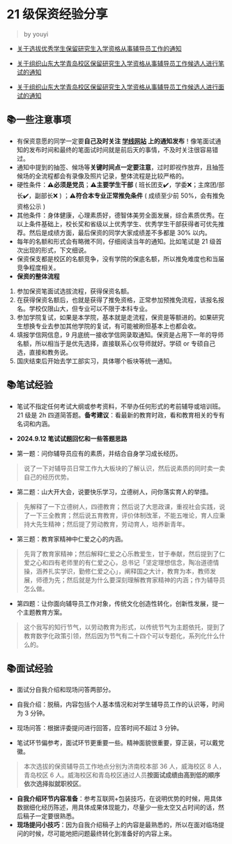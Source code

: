 # 21 级保资经验分享

> by youyi

-   [关于选拔优秀学生保留研究生入学资格从事辅导员工作的通知](https://www.online.sdu.edu.cn/content.jsp?urltype=news.NewsContentUrl&wbtreeid=1016&wbnewsid=26348)

-   [关于组织山东大学青岛校区保留研究生入学资格从事辅导员工作候选人进行笔试的通知](https://www.onlineqd.sdu.edu.cn/tz_content.jsp?urltype=news.NewsContentUrl&wbtreeid=1025&wbnewsid=14136)
-   [关于组织山东大学青岛校区保留研究生入学资格从事辅导员工作候选人进行面试的通知](https://www.onlineqd.sdu.edu.cn/tz_content.jsp?urltype=news.NewsContentUrl&wbtreeid=1007&wbnewsid=14143)

## 📚一些注意事项

-   有保资意愿的同学一定要**自己及时关注 [学线网站](https://www.onlineqd.sdu.edu.cn/list.jsp?totalpage=74&PAGENUM=10&urltype=tree.TreeTempUrl&wbtreeid=1007) 上的通知发布**！像笔面试通知的发布时间和最终的笔面试时间就是前后天的事情，不及时关注很容易错过。
-   通知中提到的抽签、候场等**关键时间点一定要注意**，过时即视作放弃，且抽签候场的全流程都会有录像及照片记录，整体流程是比较严格的。
-   硬性条件：**⚠️必须是党员**；⚠️**主要学生干部** ( 班长团支✔️，学委❌；主席团/部长✔️，副部长❌ ) ；⚠️**符合本专业正常推免条件** ( 成绩至少前 50%，会有推免资格公示 )
-   其他条件：身体健康，心理素质好，德智体美劳全面发展，综合素质优秀。在以上条件基础上，校长奖和省级以上优秀学生、优秀学生干部获得者可优先推荐。然后是成绩方面，最后保资的同学大家成绩差不多都是 30% 以内。
-   每年的名额和形式会有略微不同，仔细阅读当年的通知。比如笔试是 21 级首次出现的形式，下文细说。
-   保资保支都是校区的名额竞争，没有学院的保底名额，所以推免难度也和当届竞争程度相关。
-   **保资的整体流程**
  1.  参加保资笔面试选拔流程，获得保资名额。
  2.  在获得保资名额后，也就是获得了推免资格，正常参加预推免流程，该报名报名。学校仅限山大，但专业可以不限于本科专业。
  3.  参加学院复试，如果是本学院，基本就是走流程，保资是等额进的。如果研究生想换专业去参加其他学院的复试，有可能被刷但基本上也都会收。
  4.  填报学信网信息，9 月底统一接收学信网录取通知。保资是占用下一年的导师名额，所以相当于是优先选择，直接联系心仪导师就好。学硕 or 专硕自己选，直接和教务说。
  5.  国庆结束后开始去学工部实习，具体哪个板块等统一通知。

## 📚笔试经验

-   笔试不指定任何考试大纲或参考资料，不举办任何形式的考前辅导或培训班。21 级是 2h 四道简答题。**备考建议**：看最新的教育时政，看和教育相关的专有名词和内涵。

-   **2024.9.12 笔试试题回忆和一些答题思路**

  -   第一题：问你辅导员应有的素质，并结合自身学习成长经历。

 > 说了一下对辅导员日常工作九大板块的了解认识，然后说素质的同时卖一卖自己的经历优势。

  -   第二题：山大开大会，说要快乐学习，立德树人，问你落实育人的举措。

 > 先解释了一下立德树人，四德教育；然后说了大思政课，重视社会实践，说了一下三全教育；然后说五育教育，评价体制改革，不能五唯论，育人应秉持大先生精神；然后提了劳动教育，劳动育人，培养新青年。

  -   第三题：教育家精神中仁爱之心的内涵。

 > 先背了教育家精神；然后解释仁爱之心乐教爱生，甘于奉献，然后提到了仁爱之心和四有老师里的有仁爱之心，总书记「坚定理想信念，陶冶道德情操，涵养扎实学识，勤修仁爱之心」，阐释国之大计，教育为本，教师发展，师德为先；然后就是为什么要深刻理解教育家精神的内涵；作为辅导员怎么做。

  -   第四题：让你面向辅导员工作对象，传统文化创造性转化，创新性发展，提一个主题教育方案。

 > 这个我写的知行节气，以劳动教育为形式，以传统节气为主题依托，提到了教育数字化政策引领，然后因为节气有二十四个可以专题化，系列化什么什么的。

## 📚面试经验

-   面试分自我介绍和现场问答两部分。
  -   自我介绍：脱稿，内容包括个人基本情况和对学生辅导员工作的认识等，时间为 3 分钟。
  -   现场问答：根据评委提问进行回答，应答时间不超过 3 分钟。

-   笔试环节偏参考，面试环节更重要一些。精神面貌很重要，穿正装，可以戴党徽。

 > 本次选拔的保资辅导员工作地点分别为济南校本部 36 人，威海校区 8 人，青岛校区 6 人。威海校区和青岛校区通过人员**按面试成绩由高到低的顺序依次选择拟就职校区**。

-   **自我介绍环节内容准备**：参考互联网+包装技巧，在说明优势的时候，用具体数据细化经历陈述，用具体成果体现能力，尽量少一些太空又占时间的话，然后稿子一定要很熟悉。
-   **现场提问小技巧**：因为自我介绍稿子上的内容是最熟悉的，所以在面对临场提问的时候，尽可能地把问题最终转化到准备好的内容上来。
